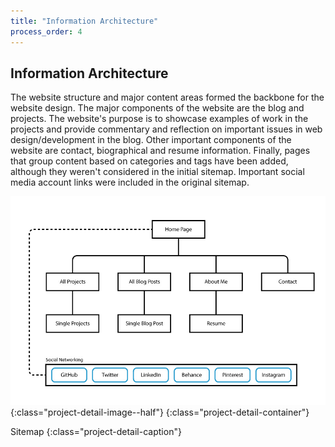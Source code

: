 ```yaml
---
title: "Information Architecture"
process_order: 4
---
```

## Information Architecture

The website structure and major content areas formed the backbone for the website design. The major components of the website are the blog and projects. The website's purpose is to showcase examples of work in the projects and provide commentary and reflection on important issues in web design/development in the blog. Other important components of the website are contact, biographical and resume information. Finally, pages that group content based on categories and tags have been added, although they weren't considered in the initial sitemap. Important social media account links were included in the original sitemap.

![Project Sitemap](../../assets/img/developer-portfolio-sitemap.jpg){:class="project-detail-image--half"}
{:class="project-detail-container"}

Sitemap
{:class="project-detail-caption"}